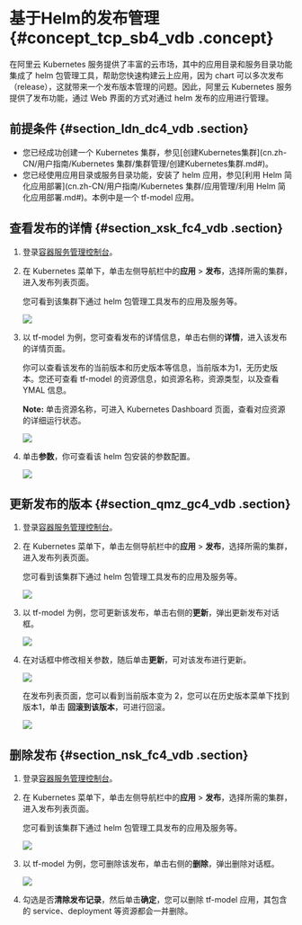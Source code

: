 # 基于Helm的发布管理 {#concept_tcp_sb4_vdb .concept}

在阿里云 Kubernetes 服务提供了丰富的云市场，其中的应用目录和服务目录功能集成了 helm 包管理工具，帮助您快速构建云上应用，因为 chart 可以多次发布（release），这就带来一个发布版本管理的问题。因此，阿里云 Kubernetes 服务提供了发布功能，通过 Web 界面的方式对通过 helm 发布的应用进行管理。

## 前提条件 {#section_ldn_dc4_vdb .section}

-   您已经成功创建一个 Kubernetes 集群，参见[创建Kubernetes集群](cn.zh-CN/用户指南/Kubernetes 集群/集群管理/创建Kubernetes集群.md#)。
-   您已经使用应用目录或服务目录功能，安装了 helm 应用，参见[利用 Helm 简化应用部署](cn.zh-CN/用户指南/Kubernetes 集群/应用管理/利用 Helm 简化应用部署.md#)。本例中是一个 tf-model 应用。

## 查看发布的详情 {#section_xsk_fc4_vdb .section}

1.  登录[容器服务管理控制台](https://cs.console.aliyun.com)。
2.  在 Kubernetes 菜单下，单击左侧导航栏中的**应用** \> **发布**，选择所需的集群，进入发布列表页面。

    您可看到该集群下通过 helm 包管理工具发布的应用及服务等。

    ![](http://static-aliyun-doc.oss-cn-hangzhou.aliyuncs.com/assets/img/6918/15395865734575_zh-CN.png)

3.  以 tf-model 为例，您可查看发布的详情信息，单击右侧的**详情**，进入该发布的详情页面。

    你可以查看该发布的当前版本和历史版本等信息，当前版本为1，无历史版本。您还可查看 tf-model 的资源信息，如资源名称，资源类型，以及查看 YMAL 信息。

    **Note:** 单击资源名称，可进入 Kubernetes Dashboard 页面，查看对应资源的详细运行状态。

    ![](http://static-aliyun-doc.oss-cn-hangzhou.aliyuncs.com/assets/img/6918/15395865734576_zh-CN.png)

4.  单击**参数**，你可查看该 helm 包安装的参数配置。

    ![](http://static-aliyun-doc.oss-cn-hangzhou.aliyuncs.com/assets/img/6918/15395865734577_zh-CN.png)


## 更新发布的版本 {#section_qmz_gc4_vdb .section}

1.  登录[容器服务管理控制台](https://cs.console.aliyun.com)。
2.  在 Kubernetes 菜单下，单击左侧导航栏中的**应用** \> **发布**，选择所需的集群，进入发布列表页面。

    您可看到该集群下通过 helm 包管理工具发布的应用及服务等。

    ![](http://static-aliyun-doc.oss-cn-hangzhou.aliyuncs.com/assets/img/6918/15395865734575_zh-CN.png)

3.  以 tf-model 为例，您可更新该发布，单击右侧的**更新**，弹出更新发布对话框。

    ![](http://static-aliyun-doc.oss-cn-hangzhou.aliyuncs.com/assets/img/6918/15395865734579_zh-CN.png)

4.  在对话框中修改相关参数，随后单击**更新**，可对该发布进行更新。

    ![](http://static-aliyun-doc.oss-cn-hangzhou.aliyuncs.com/assets/img/6918/15395865734580_zh-CN.png)

    在发布列表页面，您可以看到当前版本变为 2，您可以在历史版本菜单下找到版本1，单击 **回滚到该版本**，可进行回滚。

    ![](http://static-aliyun-doc.oss-cn-hangzhou.aliyuncs.com/assets/img/6918/15395865744582_zh-CN.png)


## 删除发布 {#section_nsk_fc4_vdb .section}

1.  登录[容器服务管理控制台](https://cs.console.aliyun.com)。
2.  在 Kubernetes 菜单下，单击左侧导航栏中的**应用** \> **发布**，选择所需的集群，进入发布列表页面。

    您可看到该集群下通过 helm 包管理工具发布的应用及服务等。

    ![](http://static-aliyun-doc.oss-cn-hangzhou.aliyuncs.com/assets/img/6918/15395865734575_zh-CN.png)

3.  以 tf-model 为例，您可删除该发布，单击右侧的**删除**，弹出删除对话框。

    ![](http://static-aliyun-doc.oss-cn-hangzhou.aliyuncs.com/assets/img/6918/15395865744583_zh-CN.png)

4.  勾选是否**清除发布记录**，然后单击**确定**，您可以删除 tf-model 应用，其包含的 service、deployment 等资源都会一并删除。

